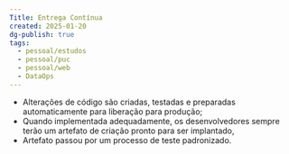 ```yaml
---
Title: Entrega Contínua
created: 2025-01-20
dg-publish: true
tags:
  - pessoal/estudos
  - pessoal/puc
  - pessoal/web
  - DataOps
---
```

- Alterações de código são criadas, testadas e preparadas automaticamente para liberação para produção;
- Quando implementada adequadamente, os desenvolvedores sempre terão um artefato de criação pronto para ser implantado,
- Artefato passou por um processo de teste padronizado.